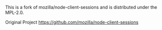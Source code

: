 
This is a fork of mozilla/node-client-sessions and is distributed under the MPL-2.0.

Original Project https://github.com/mozilla/node-client-sessions
